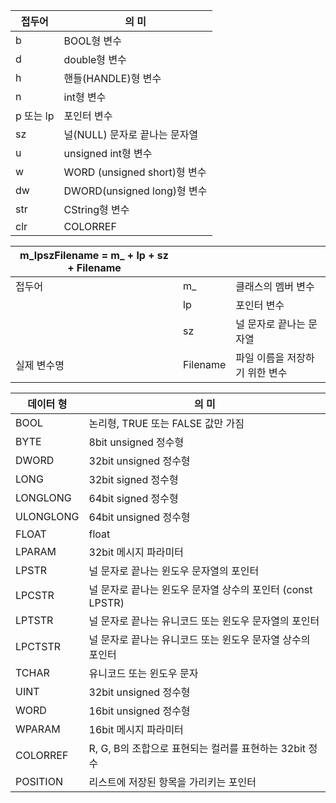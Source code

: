 | 접두어    | 의   미                       |
| --------- | ----------------------------- |
| b         | BOOL형 변수                   |
| d         | double형 변수                 |
| h         | 핸들(HANDLE)형 변수           |
| n         | int형 변수                    |
| p 또는 lp | 포인터 변수                   |
| sz        | 널(NULL) 문자로 끝나는 문자열 |
| u         | unsigned int형 변수           |
| w         | WORD (unsigned short)형 변수  |
| dw        | DWORD(unsigned long)형 변수   |
| str       | CString형 변수                |
| clr       | COLORREF                      |



| m_lpszFilename = m_ + lp + sz + Filename |          |                                |
| ---------------------------------------- | -------- | ------------------------------ |
| 접두어                                   | m_       | 클래스의 멤버 변수             |
|                                          | lp       | 포인터 변수                    |
|                                          | sz       | 널 문자로 끝나는 문자열        |
| 실제 변수명                              | Filename | 파일 이름을 저장하기 위한 변수 |



| 데이터 형 | 의 미                                                      |
| --------- | ---------------------------------------------------------- |
| BOOL      | 논리형, TRUE 또는 FALSE 값만 가짐                          |
| BYTE      | 8bit unsigned 정수형                                       |
| DWORD     | 32bit unsigned 정수형                                      |
| LONG      | 32bit signed 정수형                                        |
| LONGLONG  | 64bit signed 정수형                                        |
| ULONGLONG | 64bit unsigned 정수형                                      |
| FLOAT     | float                                                      |
| LPARAM    | 32bit 메시지 파라미터                                      |
| LPSTR     | 널 문자로 끝나는 윈도우 문자열의 포인터                    |
| LPCSTR    | 널 문자로 끝나는 윈도우 문자열 상수의 포인터 (const LPSTR) |
| LPTSTR    | 널 문자로 끝나는 유니코드 또는 윈도우 문자열의 포인터      |
| LPCTSTR   | 널 문자로 끝나는 유니코드 또는 윈도우 문자열 상수의 포인터 |
| TCHAR     | 유니코드 또는 윈도우 문자                                  |
| UINT      | 32bit unsigned 정수형                                      |
| WORD      | 16bit unsigned 정수형                                      |
| WPARAM    | 16bit 메시지 파라미터                                      |
| COLORREF  | R, G, B의 조합으로 표현되는 컬러를 표현하는 32bit 정수     |
| POSITION  | 리스트에 저장된 항목을 가리키는 포인터                     |